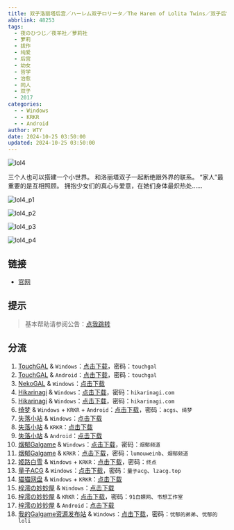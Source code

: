 ```yaml
---
title: 双子洛丽塔后宫／ハーレム双子ロリータ／The Harem of Lolita Twins／双子后宫洛丽塔
abbrlink: 48253
tags:
  - 夜のひつじ／夜羊社／萝莉社
  - 萝莉
  - 拔作
  - 纯爱
  - 后宫
  - 幼女
  - 哲学
  - 治愈
  - 同人
  - 双子
  - 2017
categories:
  - - Windows
  - - KRKR
  - - Android
author: WTY
date: 2024-10-25 03:50:00
updated: 2024-10-25 03:50:00
---
```


![lol4](https://unpkg.com/galgame/img/lol4.webp)

三个人也可以搭建一个小世界。
和洛丽塔双子一起断绝跟外界的联系。
“家人”最重要的是互相照顾。
拥抱少女们的真心与爱意，在她们身体最炽热处……

<!-- more -->

![lol4_p1](https://unpkg.com/galgame/img/lol4_p1.webp)

![lol4_p2](https://unpkg.com/galgame/img/lol4_p2.webp)

![lol4_p3](https://unpkg.com/galgame/img/lol4_p3.webp)

![lol4_p4](https://unpkg.com/galgame/img/lol4_p4.webp)

## 链接

- [官网](https://yorunohitsuji.xii.jp/products/lol4)

## 提示

> 基本帮助请参阅公告：[点我跳转](/p/announcement/)

## 分流

1. [TouchGAL](https://touchgal.net/) & `Windows`：[点击下载](https://pan.touchgal.net/s/7OQtX)，密码：`touchgal`
2. [TouchGAL](https://touchgal.net/) & `Android`：[点击下载](https://pan.touchgal.net/s/Xw37Ux)，密码：`touchgal`
3. [NekoGAL](https://www.nekogal.com/) & `Windows`：[点击下载](https://pan.nekogal.top/s/NJkHx)
4. [Hikarinagi](https://www.hikarinagi.com/) & `Windows`：[点击下载](https://pan.himoe.uk/s/plNCN)，密码：`hikarinagi.com`
5. [Hikarinagi](https://www.hikarinagi.com/) & `Windows`：[点击下载](https://pan.himoe.uk/s/OY6GC9)，密码：`hikarinagi.com`
6. [绮梦](https://acgs.one/) & `Windows` + `KRKR` + `Android`：[点击下载](https://acgs.one/game/91.html)，密码：`acgs`、`绮梦`
7. [失落小站](https://www.shinnku.com/) & `Windows`：[点击下载](https://www.shinnku.com/api/download/0/win/%E5%8F%8C%E5%AD%90%E6%B4%9B%E4%B8%BD%E5%A1%94%E5%90%8E%E5%AE%AB.7z)
8. [失落小站](https://www.shinnku.com/) & `KRKR`：[点击下载](https://www.shinnku.com/api/download/0/krkr/%E5%8F%8C%E5%AD%90%E6%B4%9B%E4%B8%BD%E5%A1%94%E5%90%8E%E5%AE%AB.7z)
9. [失落小站](https://www.shinnku.com/) & `Android`：[点击下载](https://www.shinnku.com/api/download/0/apk/%E5%86%B7%E7%8B%90/1500-2000/1524-%E5%8F%8C%E5%AD%90%E6%B4%9B%E4%B8%BD%E5%A1%94%E5%90%8E%E5%AE%AB.apk)
10. [烟郁Galgame](https://yanyugal.top/) & `Windows`：[点击下载](https://yanyugal.top/disk1/PC/%E5%A4%9C%E7%BE%8A%E7%A4%BE%E5%90%88%E9%9B%86)，密码：`烟郁频道`
11. [烟郁Galgame](https://yanyugal.top/) & `KRKR`：[点击下载](https://yanyugal.top/disk1/%E5%B0%8F%E5%B0%8F%E7%9A%84%E5%88%86%E4%BA%AB%EF%BC%88PC%EF%BC%86%E5%AE%89%E5%8D%93%EF%BC%89/%E5%AE%89%E5%8D%93/krkr/%E5%A4%9C%E7%BE%8A%E7%A4%BE)，密码：`lumouweinb`、`烟郁频道`
12. [姬路白雪](https://pan.jlbx.xyz/) & `Windows` + `KRKR`：[点击下载](https://pan.jlbx.xyz/?s=%E5%8F%8C%E5%AD%90%E6%B4%9B%E4%B8%BD%E5%A1%94%E5%90%8E%E5%AE%AB)，密码：`终点`
13. [量子ACG](https://lzacg.org/) & `Windows`：[点击下载](https://lzacg.org/989)，密码：`量子acg`、`lzacg.top`
14. [猫猫网盘](https://pan.catcat.blog/) & `Windows` + `KRKR`：[点击下载](https://pan.catcat.blog/d/GalGame/SP%E5%90%8E%E7%AB%AF1%5BGalGame%E5%88%86%E5%8C%BA%5D/%E7%BB%88%E7%82%B9%E6%B1%89%E5%8C%96%E9%87%8D%E6%95%B4v2%E7%89%88-%E7%A6%BB%E6%95%A3/%E6%9C%AC%E4%BD%93-Part2/%5B%E5%A4%9C%E3%81%AE%E3%81%B2%E3%81%A4%E3%81%98%5D%20%E3%83%8F%E3%83%BC%E3%83%AC%E3%83%A0%E5%8F%8C%E5%AD%90%E3%83%AD%E3%83%AA%E3%83%BC%E3%82%BF%20%E5%8F%8C%E5%AD%90%E6%B4%9B%E4%B8%BD%E5%A1%94%E5%90%8E%E5%AE%AB%20%5BKRKR%2BPC%5D.rar?sign=68aXcReNgzka6tx-h_u-ga8WMRChP8h0bV9tpe0rHHo=:0)
15. [梓澪の妙妙屋](https://zi0.cc/) & `Windows`：[点击下载](https://zi0.cc/d/%60%E3%80%90%E5%90%88%E9%9B%86%E7%B3%BB%E5%88%97%E3%80%91/%E6%B1%89%E5%8C%96galgame%E4%BC%9A%E7%A4%BE%E5%90%88%E9%9B%86/%E6%B1%89%E5%8C%96%E4%BC%9A%E7%A4%BE%E5%90%88%E9%9B%86%E9%83%A8%E5%88%86%20part29/%E5%A4%9C%E3%81%AE%E3%81%B2%E3%81%A4%E3%81%98/%5B171231%5D%5B%E5%A4%9C%E3%81%AE%E3%81%B2%E3%81%A4%E3%81%98%5D%20%E3%83%8F%E3%83%BC%E3%83%AC%E3%83%A0%E5%8F%8C%E5%AD%90%E3%83%AD%E3%83%AA%E3%83%BC%E3%82%BF.rar?sign=HqTspoj5B2AXh2MFxbNVuORdeAJfQXZP_8pq2iXSCV0=:0)
16. [梓澪の妙妙屋](https://zi0.cc/) & `KRKR`：[点击下载](https://zi0.cc/d/%60%E3%80%90%E5%BD%92%20%E6%A1%A3%E3%80%91/%E3%80%90KRKR%E5%90%88%E9%9B%86%E3%80%91/1/%E5%8F%8C%E5%AD%90%E6%B4%9B%E4%B8%BD%E5%A1%94%E5%90%8E%E5%AE%AB.exe?sign=yXGufZ0V9VSgZpWK8soSPQu1u-ExvsqaAd2ujbz1ooU=:0)，密码：`91白嫖网`、`书想工作室`
17. [梓澪の妙妙屋](https://zi0.cc/) & `Android`：[点击下载](https://zi0.cc/d/%60%E3%80%90%E5%BD%92%20%E6%A1%A3%E3%80%91/%E3%80%90%E5%AE%89%E5%8D%93%E5%90%88%E9%9B%86%E3%80%91/015/%E5%8F%8C%E5%AD%90%E6%B4%9B%E4%B8%BD%E5%A1%94%E5%90%8E%E5%AE%AB.apk?sign=sSd6QfpI0m9dlIaRSbCxZcGK6Di4085JAMGqhw6ebt4=:0)
18. [我的Galgame资源发布站](https://www.ttloli.com/) & `Windows`：[点击下载](https://www.ttloli.com/shuangziluolitahougong.html)，密码：`忧郁的弟弟`、`忧郁的loli`
